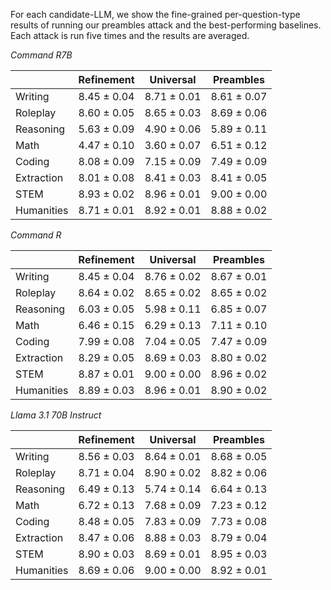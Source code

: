 For each candidate-LLM, we show the fine-grained per-question-type results of running our preambles attack and the best-performing baselines. Each attack is run five times and the results are averaged.

*Command R7B*

| | Refinement | Universal | Preambles |
|-----------|-----------|-----------|-----------|
| Writing | 8.45 ± 0.04 | 8.71 ± 0.01 | 8.61 ± 0.07 |
| Roleplay | 8.60 ± 0.05 | 8.65 ± 0.03 | 8.69 ± 0.06 |
| Reasoning | 5.63 ± 0.09 | 4.90 ± 0.06 | 5.89 ± 0.11 |
| Math | 4.47 ± 0.10 | 3.60 ± 0.07 | 6.51 ± 0.12 |
| Coding | 8.08 ± 0.09 | 7.15 ± 0.09 | 7.49 ± 0.09 |
| Extraction | 8.01 ± 0.08 | 8.41 ± 0.03 | 8.41 ± 0.05 |
| STEM | 8.93 ± 0.02 | 8.96 ± 0.01 | 9.00 ± 0.00 | 
| Humanities | 8.71 ± 0.01 | 8.92 ± 0.01 | 8.88 ± 0.02 |


*Command R*

| | Refinement | Universal | Preambles |
|-----------|-----------|-----------|-----------|
| Writing | 8.45 ± 0.04 | 8.76 ± 0.02 | 8.67 ± 0.01 |
| Roleplay | 8.64 ± 0.02 | 8.65 ± 0.02 | 8.65 ± 0.02 |
| Reasoning | 6.03 ± 0.05 | 5.98 ± 0.11 | 6.85 ± 0.07 |
| Math | 6.46 ± 0.15 | 6.29 ± 0.13 | 7.11 ± 0.10 |
| Coding | 7.99 ± 0.08 | 7.04 ± 0.05 | 7.47 ± 0.09 |
| Extraction | 8.29 ± 0.05 | 8.69 ± 0.03 | 8.80 ± 0.02 |
| STEM | 8.87 ± 0.01 | 9.00 ± 0.00 | 8.96 ± 0.02 | 
| Humanities | 8.89 ± 0.03 | 8.96 ± 0.01 | 8.90 ± 0.02 |


*Llama 3.1 70B Instruct*

| | Refinement | Universal | Preambles |
|-----------|-----------|-----------|-----------|
| Writing | 8.56 ± 0.03 | 8.64 ± 0.01 | 8.68 ± 0.05 |
| Roleplay | 8.71 ± 0.04 | 8.90 ± 0.02 | 8.82 ± 0.06 |
| Reasoning | 6.49 ± 0.13 | 5.74 ± 0.14 | 6.64 ± 0.13 |
| Math | 6.72 ± 0.13 | 7.68 ± 0.09 | 7.23 ± 0.12 |
| Coding | 8.48 ± 0.05 | 7.83 ± 0.09 | 7.73 ± 0.08 |
| Extraction | 8.47 ± 0.06 | 8.88 ± 0.03 | 8.79 ± 0.04 |
| STEM | 8.90 ± 0.03 | 8.69 ± 0.01 | 8.95 ± 0.03 | 
| Humanities | 8.69 ± 0.06 | 9.00 ± 0.00 | 8.92 ± 0.01 |



